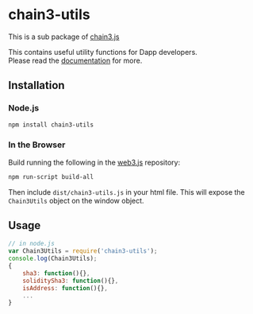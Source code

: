 # chain3-utils

This is a sub package of [chain3.js][repo]

This contains useful utility functions for Dapp developers.   
Please read the [documentation][docs] for more.

## Installation

### Node.js

```bash
npm install chain3-utils
```

### In the Browser

Build running the following in the [web3.js][repo] repository:

```bash
npm run-script build-all
```

Then include `dist/chain3-utils.js` in your html file.
This will expose the `Chain3Utils` object on the window object.


## Usage

```js
// in node.js
var Chain3Utils = require('chain3-utils');
console.log(Chain3Utils);
{
    sha3: function(){},
    soliditySha3: function(){},
    isAddress: function(){},
    ...
}
```
[docs]: http://web3js.readthedocs.io/en/1.0/
[repo]: https://github.com/ethereum/web3.js




